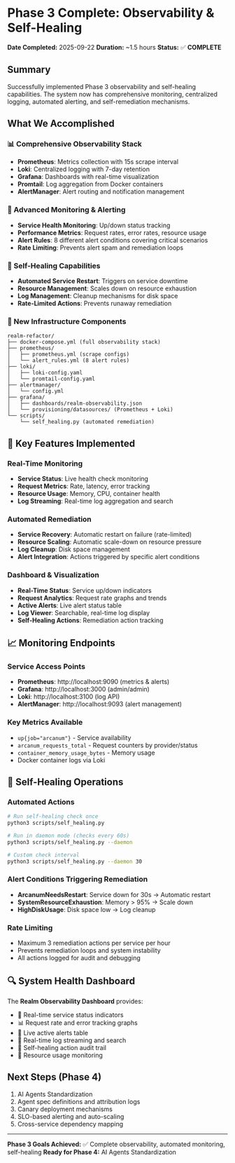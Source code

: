 # Phase 3 Complete: Observability & Self-Healing

**Date Completed:** 2025-09-22
**Duration:** ~1.5 hours
**Status:** ✅ **COMPLETE**

## Summary

Successfully implemented Phase 3 observability and self-healing capabilities. The system now has comprehensive monitoring, centralized logging, automated alerting, and self-remediation mechanisms.

## What We Accomplished

### 📊 Comprehensive Observability Stack
- **Prometheus**: Metrics collection with 15s scrape interval
- **Loki**: Centralized logging with 7-day retention
- **Grafana**: Dashboards with real-time visualization
- **Promtail**: Log aggregation from Docker containers
- **AlertManager**: Alert routing and notification management

### 🚨 Advanced Monitoring & Alerting
- **Service Health Monitoring**: Up/down status tracking
- **Performance Metrics**: Request rates, error rates, resource usage
- **Alert Rules**: 8 different alert conditions covering critical scenarios
- **Rate Limiting**: Prevents alert spam and remediation loops

### 🔧 Self-Healing Capabilities
- **Automated Service Restart**: Triggers on service downtime
- **Resource Management**: Scales down on resource exhaustion
- **Log Management**: Cleanup mechanisms for disk space
- **Rate-Limited Actions**: Prevents runaway remediation

### 📁 New Infrastructure Components
```
realm-refactor/
├── docker-compose.yml (full observability stack)
├── prometheus/
│   ├── prometheus.yml (scrape configs)
│   └── alert_rules.yml (8 alert rules)
├── loki/
│   ├── loki-config.yaml
│   └── promtail-config.yaml
├── alertmanager/
│   └── config.yml
├── grafana/
│   ├── dashboards/realm-observability.json
│   └── provisioning/datasources/ (Prometheus + Loki)
└── scripts/
    └── self_healing.py (automated remediation)
```

## 🎯 Key Features Implemented

### Real-Time Monitoring
- **Service Status**: Live health check monitoring
- **Request Metrics**: Rate, latency, error tracking
- **Resource Usage**: Memory, CPU, container health
- **Log Streaming**: Real-time log aggregation and search

### Automated Remediation
- **Service Recovery**: Automatic restart on failure (rate-limited)
- **Resource Scaling**: Automatic scale-down on resource pressure
- **Log Cleanup**: Disk space management
- **Alert Integration**: Actions triggered by specific alert conditions

### Dashboard & Visualization
- **Real-Time Status**: Service up/down indicators
- **Request Analytics**: Request rate graphs and trends
- **Active Alerts**: Live alert status table
- **Log Viewer**: Searchable, real-time log display
- **Self-Healing Actions**: Remediation action tracking

## 📈 Monitoring Endpoints

### Service Access Points
- **Prometheus**: http://localhost:9090 (metrics & alerts)
- **Grafana**: http://localhost:3000 (admin/admin)
- **Loki**: http://localhost:3100 (log API)
- **AlertManager**: http://localhost:9093 (alert management)

### Key Metrics Available
- `up{job="arcanum"}` - Service availability
- `arcanum_requests_total` - Request counters by provider/status
- `container_memory_usage_bytes` - Memory usage
- Docker container logs via Loki

## 🤖 Self-Healing Operations

### Automated Actions
```bash
# Run self-healing check once
python3 scripts/self_healing.py

# Run in daemon mode (checks every 60s)
python3 scripts/self_healing.py --daemon

# Custom check interval
python3 scripts/self_healing.py --daemon 30
```

### Alert Conditions Triggering Remediation
- **ArcanumNeedsRestart**: Service down for 30s → Automatic restart
- **SystemResourceExhaustion**: Memory > 95% → Scale down
- **HighDiskUsage**: Disk space low → Log cleanup

### Rate Limiting
- Maximum 3 remediation actions per service per hour
- Prevents remediation loops and system instability
- All actions logged for audit and debugging

## 🔍 System Health Dashboard

The **Realm Observability Dashboard** provides:
- 🎯 Real-time service status indicators
- 📊 Request rate and error tracking graphs
- 🚨 Live active alerts table
- 📝 Real-time log streaming and search
- 🔧 Self-healing action audit trail
- 💾 Resource usage monitoring

## Next Steps (Phase 4)
1. AI Agents Standardization
2. Agent spec definitions and attribution logs
3. Canary deployment mechanisms
4. SLO-based alerting and auto-scaling
5. Cross-service dependency mapping

---

**Phase 3 Goals Achieved:** ✅ Complete observability, automated monitoring, self-healing
**Ready for Phase 4:** AI Agents Standardization